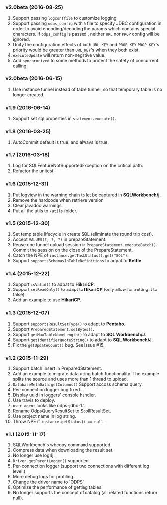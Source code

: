 ### v2.0beta (2016-08-25)

1. Support passing `logconffile` to customize logging
2. Support passing `odps_config` with a file to specify JDBC configuration in order to avoid encoding/decoding the params which contains special characters. If `odps_config` is passed , neither `URL` nor `PROP` config will be ignored.
3. Unify the configuration effects of both `URL_KEY` and `PROP_KEY`.`PROP_KEY`'s priority would be greater than `URL_KEY`'s when they both exist.
4. `executeUpdate` will return non-negative value.
5. Add `synchronized` to some methods to protect the safety of concurrent calling.

### v2.0beta (2016-06-15)

1. Use instance tunnel instead of table tunnel, so that temporary table is no longer created. 

### v1.9 (2016-06-14)

1. Support set sql properties in `statement.execute()`.

### v1.8 (2016-03-25)

1. AutoCommit default is true, and always is true.

### v1.7 (2016-03-18)

1. Log for SQLFeatureNotSupportedException on the critical path.
1. Refactor the unitest

### v1.6 (2015-12-31)

1. Put logview in the warning chain to let be captured in **SQLWorkbench/j**.
1. Remove the hardcode when retrieve version
1. Clear javadoc warnings.
1. Put all the utils to `/utils` folder.

### v1.5 (2015-12-30)

1. Set temp table lifecycle in create SQL (eliminate the round trip cost).
1. Accept `VALUES(?, ?, ?)` in prepareStatement.
1. Reuse one tunnel upload session in `PrepareStatement.executeBatch()`. Commit the session on the close of the PrepareStatement.
1. Catch the NPE of `instance.getTaskStatus().get("SQL")`.
1. Support `supportsSchemasInTableDefinitions` to adpat to **Kettle**.

### v1.4 (2015-12-22)

1. Support `isValid()` to adpat to **HikariCP**.
1. Support `setReadOnly()` to adapt to **HikariCP** (only allow for setting it to false).
1. Add an example to use **HikariCP**.

### v1.3 (2015-12-07)

1. Support `supportsResultSetType()` to adapt to **Pentaho**.
1. Support `PreparedStatement.setBytes()`.
1. Support `getMaxTableNameLength()` to adapt to **SQL Workbench/J**.
1. Support `getIdentifierQuoteString()` to adapt to **SQL Workbench/J**.
1. Fix the `getUpdateCount()` bug. See Issue \#15.

### v1.2 (2015-11-29)

1. Support batch insert in PreparedStatement.
1. Add an example to migrate data using batch functionality. The example splits the source and uses more than 1 thread to upload.
1. `DatabaseMetaData.getColumns()` Support accoss schema query.
1. Per-connection logger bug fixed.
1. Display uuid in loggers' console handler.
1. Use travis to deploy.
1. `user_agent` looks like odps-jdbc-1.1.
1. Rename OdpsQueryResultSet to ScollResultSet.
1. Use project name in log string.
1. Throw NPE if `instance.getStatus() == null`.


### v1.1 (2015-11-17)

1. SQLWorkbench's wbcopy command supported.
1. Compress data when downloading the result set.
1. No longer use log4j.
1. `Driver.getParentLogger()` supported. 
1. Per-connection logger (support two connections with different log level.) 
1. More debug logs for profiling.
1. Change the driver name to 'ODPS'.
1. Optimize the performance of getting tables.
1. No longer supports the concept of catalog (all related functions return null).
